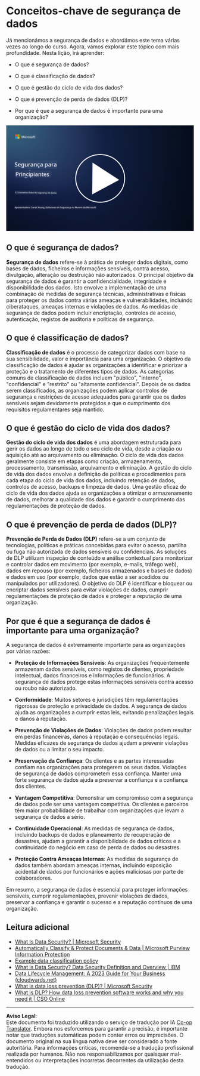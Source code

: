 <!--
CO_OP_TRANSLATOR_METADATA:
{
  "original_hash": "9703868f41dcddd5a98dea9ea6fcd94d",
  "translation_date": "2025-09-03T17:19:59+00:00",
  "source_file": "7.1 Data security key concepts.md",
  "language_code": "pt"
}
-->
# Conceitos-chave de segurança de dados

Já mencionámos a segurança de dados e abordámos este tema várias vezes ao longo do curso. Agora, vamos explorar este tópico com mais profundidade. Nesta lição, irá aprender:

- O que é segurança de dados?

- O que é classificação de dados?

- O que é gestão do ciclo de vida dos dados?

- O que é prevenção de perda de dados (DLP)?

- Por que é que a segurança de dados é importante para uma organização?

[![Assista ao vídeo](../../translated_images/7-1_placeholder.bcb1e7fdcef8c20be3172dc8b3b11f417cad164e7481b76f8a3bca4f853e1016.pt.png)](https://learn-video.azurefd.net/vod/player?id=ace39247-1690-45fb-8f99-985abcb8e423)

## O que é segurança de dados?

**Segurança de dados** refere-se à prática de proteger dados digitais, como bases de dados, ficheiros e informações sensíveis, contra acesso, divulgação, alteração ou destruição não autorizados. O principal objetivo da segurança de dados é garantir a confidencialidade, integridade e disponibilidade dos dados. Isto envolve a implementação de uma combinação de medidas de segurança técnicas, administrativas e físicas para proteger os dados contra várias ameaças e vulnerabilidades, incluindo ciberataques, ameaças internas e violações de dados. As medidas de segurança de dados podem incluir encriptação, controlos de acesso, autenticação, registos de auditoria e políticas de segurança.

## O que é classificação de dados?

**Classificação de dados** é o processo de categorizar dados com base na sua sensibilidade, valor e importância para uma organização. O objetivo da classificação de dados é ajudar as organizações a identificar e priorizar a proteção e o tratamento de diferentes tipos de dados. As categorias comuns de classificação de dados incluem "público", "interno", "confidencial" e "restrito" ou "altamente confidencial". Depois de os dados serem classificados, as organizações podem aplicar controlos de segurança e restrições de acesso adequados para garantir que os dados sensíveis sejam devidamente protegidos e que o cumprimento dos requisitos regulamentares seja mantido.

## O que é gestão do ciclo de vida dos dados?

**Gestão do ciclo de vida dos dados** é uma abordagem estruturada para gerir os dados ao longo de todo o seu ciclo de vida, desde a criação ou aquisição até ao arquivamento ou eliminação. O ciclo de vida dos dados geralmente consiste em etapas como criação, armazenamento, processamento, transmissão, arquivamento e eliminação. A gestão do ciclo de vida dos dados envolve a definição de políticas e procedimentos para cada etapa do ciclo de vida dos dados, incluindo retenção de dados, controlos de acesso, backups e limpeza de dados. Uma gestão eficaz do ciclo de vida dos dados ajuda as organizações a otimizar o armazenamento de dados, melhorar a qualidade dos dados e garantir o cumprimento das regulamentações de proteção de dados.

## O que é prevenção de perda de dados (DLP)?

**Prevenção de Perda de Dados (DLP)** refere-se a um conjunto de tecnologias, políticas e práticas concebidas para evitar o acesso, partilha ou fuga não autorizada de dados sensíveis ou confidenciais. As soluções de DLP utilizam inspeção de conteúdo e análise contextual para monitorizar e controlar dados em movimento (por exemplo, e-mails, tráfego web), dados em repouso (por exemplo, ficheiros armazenados e bases de dados) e dados em uso (por exemplo, dados que estão a ser acedidos ou manipulados por utilizadores). O objetivo do DLP é identificar e bloquear ou encriptar dados sensíveis para evitar violações de dados, cumprir regulamentações de proteção de dados e proteger a reputação de uma organização.

## Por que é que a segurança de dados é importante para uma organização?

A segurança de dados é extremamente importante para as organizações por várias razões:

- **Proteção de Informações Sensíveis**: As organizações frequentemente armazenam dados sensíveis, como registos de clientes, propriedade intelectual, dados financeiros e informações de funcionários. A segurança de dados protege estas informações sensíveis contra acesso ou roubo não autorizado.

- **Conformidade**: Muitos setores e jurisdições têm regulamentações rigorosas de proteção e privacidade de dados. A segurança de dados ajuda as organizações a cumprir estas leis, evitando penalizações legais e danos à reputação.

- **Prevenção de Violações de Dados**: Violações de dados podem resultar em perdas financeiras, danos à reputação e consequências legais. Medidas eficazes de segurança de dados ajudam a prevenir violações de dados ou a limitar o seu impacto.

- **Preservação da Confiança**: Os clientes e as partes interessadas confiam nas organizações para protegerem os seus dados. Violações de segurança de dados comprometem essa confiança. Manter uma forte segurança de dados ajuda a preservar a confiança e a confiança dos clientes.

- **Vantagem Competitiva**: Demonstrar um compromisso com a segurança de dados pode ser uma vantagem competitiva. Os clientes e parceiros têm maior probabilidade de trabalhar com organizações que levam a segurança de dados a sério.

- **Continuidade Operacional**: As medidas de segurança de dados, incluindo backups de dados e planeamento de recuperação de desastres, ajudam a garantir a disponibilidade de dados críticos e a continuidade do negócio em caso de perda de dados ou desastres.

- **Proteção Contra Ameaças Internas**: As medidas de segurança de dados também abordam ameaças internas, incluindo exposição acidental de dados por funcionários e ações maliciosas por parte de colaboradores.

Em resumo, a segurança de dados é essencial para proteger informações sensíveis, cumprir regulamentações, prevenir violações de dados, preservar a confiança e garantir o sucesso e a reputação contínuos de uma organização.

## Leitura adicional

- [What Is Data Security? | Microsoft Security](https://www.microsoft.com/en-au/security/business/security-101/what-is-data-security?WT.mc_id=academic-96948-sayoung)
- [Automatically Classify & Protect Documents & Data | Microsoft Purview Information Protection](https://youtu.be/v8LqmzBUaOo)
- [Example data classification policy](https://www.cmu.edu/data/guidelines/data-classification.html)
- [What is Data Security? Data Security Definition and Overview | IBM](https://www.ibm.com/topics/data-security)
- [Data Lifecycle Management: A 2023 Guide for Your Business (cloudwards.net)](https://www.cloudwards.net/data-lifecycle-management/)
- [What is data loss prevention (DLP)? | Microsoft Security](https://www.microsoft.com/security/business/security-101/what-is-data-loss-prevention-dlp?WT.mc_id=academic-96948-sayoung)
- [What is DLP? How data loss prevention software works and why you need it | CSO Online](https://www.csoonline.com/article/569559/what-is-dlp-how-data-loss-prevention-software-works-and-why-you-need-it.html)

---

**Aviso Legal**:  
Este documento foi traduzido utilizando o serviço de tradução por IA [Co-op Translator](https://github.com/Azure/co-op-translator). Embora nos esforcemos para garantir a precisão, é importante notar que traduções automáticas podem conter erros ou imprecisões. O documento original na sua língua nativa deve ser considerado a fonte autoritária. Para informações críticas, recomenda-se a tradução profissional realizada por humanos. Não nos responsabilizamos por quaisquer mal-entendidos ou interpretações incorretas decorrentes da utilização desta tradução.